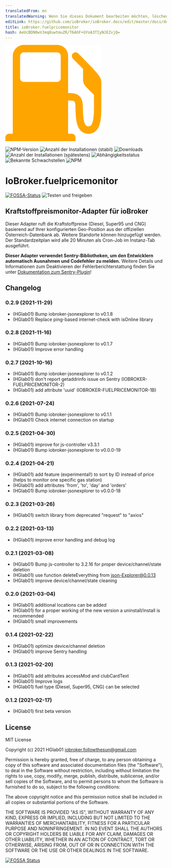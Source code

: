 ```yaml
---
translatedFrom: en
translatedWarning: Wenn Sie dieses Dokument bearbeiten möchten, löschen Sie bitte das Feld "translationsFrom". Andernfalls wird dieses Dokument automatisch erneut übersetzt
editLink: https://github.com/ioBroker/ioBroker.docs/edit/master/docs/de/adapterref/iobroker.fuelpricemonitor/README.md
title: ioBroker.fuelpricemonitor
hash: AeUcBDN0wVJmq8uwtmuZR/T6AhF+GYoA3TIyNJEZvjQ=
---
```

![Logo](../../../en/adapterref/iobroker.fuelpricemonitor/admin/fuelpricemonitor.png)

![NPM-Version](http://img.shields.io/npm/v/iobroker.fuelpricemonitor.svg)
![Anzahl der Installationen (stabil)](http://iobroker.live/badges/fuelpricemonitor-stable.svg)
![Downloads](https://img.shields.io/npm/dm/iobroker.fuelpricemonitor.svg)
![Anzahl der Installationen (spätestens)](http://iobroker.live/badges/fuelpricemonitor-installed.svg)
![Abhängigkeitsstatus](https://img.shields.io/david/HGlab01/iobroker.fuelpricemonitor.svg)
![Bekannte Schwachstellen](https://snyk.io/test/github/HGlab01/ioBroker.fuelpricemonitor/badge.svg)
![NPM](https://nodei.co/npm/iobroker.fuelpricemonitor.png?downloads=true)

# IoBroker.fuelpricemonitor
[![FOSSA-Status](https://app.fossa.com/api/projects/git%2Bgithub.com%2FHGlab01%2FioBroker.fuelpricemonitor.svg?type=shield)](https://app.fossa.com/projects/git%2Bgithub.com%2FHGlab01%2FioBroker.fuelpricemonitor?ref=badge_shield) ![Testen und freigeben](https://github.com/HGlab01/ioBroker.fuelpricemonitor/workflows/Test%20and%20Release/badge.svg)

## Kraftstoffpreismonitor-Adapter für ioBroker
Dieser Adapter ruft die Kraftstoffpreise (Diesel, Super95 und CNG) basierend auf Ihrer konfigurierten Geo-Position aus der offiziellen Österreich-Datenbank ab. Weitere Standorte können hinzugefügt werden.
Der Standardzeitplan wird alle 20 Minuten als Cron-Job im Instanz-Tab ausgeführt.

**Dieser Adapter verwendet Sentry-Bibliotheken, um den Entwicklern automatisch Ausnahmen und Codefehler zu melden.** Weitere Details und Informationen zum Deaktivieren der Fehlerberichterstattung finden Sie unter [Dokumentation zum Sentry-Plugin](https://github.com/ioBroker/plugin-sentry#plugin-sentry)!

## Changelog
<!--
    Placeholder for the next version (at the beginning of the line):
    ### __WORK IN PROGRESS__
-->
### 0.2.9 (2021-11-29)
* (HGlab01) Bump iobroker-jsonexplorer to v0.1.8
* (HGlab01) Replace ping-based internet-check with isOnline library

### 0.2.8 (2021-11-16)
* (HGlab01) Bump iobroker-jsonexplorer to v0.1.7
* (HGlab01) Improve error handling

### 0.2.7 (2021-10-16)
* (HGlab01) Bump iobroker-jsonexplorer to v0.1.2
* (HGlab01) don't report getaddrinfo issue on Sentry (IOBROKER-FUELPRICEMONITOR-2)
* (HGlab01) add attribute 'uuid' (IOBROKER-FUELPRICEMONITOR-1B)

### 0.2.6 (2021-07-24)
* (HGlab01) Bump iobroker-jsonexplorer to v0.1.1
* (HGlab01) Check internet connection on startup

### 0.2.5 (2021-04-30)
* (HGlab01) improve for js-controller v3.3.1
* (HGlab01) Bump iobroker-jsonexplorer to v0.0.0-19

### 0.2.4 (2021-04-21)
* (HGlab01) add feature (experimental!) to sort by ID instead of price (helps to monitor one specific gas station)
* (HGlab01) add attributes 'from', 'to', 'day' and 'orders'
* (HGlab01) Bump iobroker-jsonexplorer to v0.0.0-18

### 0.2.3 (2021-03-26)
* (HGlab01) switch library from deprecated "request" to "axios"

### 0.2.2 (2021-03-13)
* (HGlab01) improve error handling and debug log

### 0.2.1 (2021-03-08)
* (HGlab01) Bump js-controller to 3.2.16 for proper device/channel/state deletion
* (HGlab01) use function deleteEverything from json-Explorer@0.0.13
* (HGlab01) improve device/channel/state cleaning

### 0.2.0 (2021-03-04)
* (HGlab01) additional locations can be added
* (HGlab01) for a proper working of the new version a uninstall/install is recommended
* (HGlab01) small improvements

### 0.1.4 (2021-02-22)
* (HGlab01) optimize device/channel deletion
* (HGlab01) improve Sentry handling

### 0.1.3 (2021-02-20)
* (HGlab01) add attributes accessMod and clubCardText
* (HGlab01) Improve logs
* (HGlab01) fuel type (Diesel, Super95, CNG) can be selected

### 0.1.2 (2021-02-17)
* (HGlab01) first beta version

## License
MIT License

Copyright (c) 2021 HGlab01 <iobroker.followthesun@gmail.com>

Permission is hereby granted, free of charge, to any person obtaining a copy
of this software and associated documentation files (the "Software"), to deal
in the Software without restriction, including without limitation the rights
to use, copy, modify, merge, publish, distribute, sublicense, and/or sell
copies of the Software, and to permit persons to whom the Software is
furnished to do so, subject to the following conditions:

The above copyright notice and this permission notice shall be included in all
copies or substantial portions of the Software.

THE SOFTWARE IS PROVIDED "AS IS", WITHOUT WARRANTY OF ANY KIND, EXPRESS OR
IMPLIED, INCLUDING BUT NOT LIMITED TO THE WARRANTIES OF MERCHANTABILITY,
FITNESS FOR A PARTICULAR PURPOSE AND NONINFRINGEMENT. IN NO EVENT SHALL THE
AUTHORS OR COPYRIGHT HOLDERS BE LIABLE FOR ANY CLAIM, DAMAGES OR OTHER
LIABILITY, WHETHER IN AN ACTION OF CONTRACT, TORT OR OTHERWISE, ARISING FROM,
OUT OF OR IN CONNECTION WITH THE SOFTWARE OR THE USE OR OTHER DEALINGS IN THE
SOFTWARE.


[![FOSSA Status](https://app.fossa.com/api/projects/git%2Bgithub.com%2FHGlab01%2FioBroker.fuelpricemonitor.svg?type=large)](https://app.fossa.com/projects/git%2Bgithub.com%2FHGlab01%2FioBroker.fuelpricemonitor?ref=badge_large)